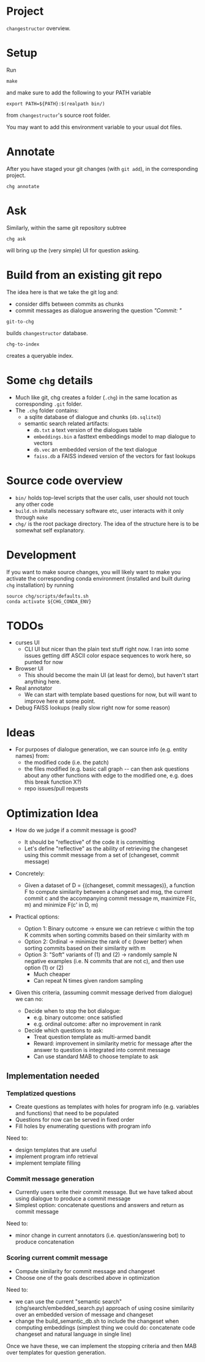 # Project
`changestructor` overview.

# Setup

Run

```
make
```

and make sure to add the following to your PATH variable

```
export PATH=${PATH}:$(realpath bin/)
```

from `changestructor`'s source root folder.

You may want to add this environment variable to your usual dot files.


# Annotate
After you have staged your git changes (with `git add`), in the
corresponding project.

```
chg annotate
```

# Ask
Similarly, within the same git repository subtree

```
chg ask
```

will bring up the (very simple) UI for question asking.


# Build from an existing git repo
The idea here is that we take the git log and:
  * consider diffs between commits as chunks
  * commit messages as dialogue answering the question *"Commit: "*


```
git-to-chg
```

builds `changestructor` database.


```
chg-to-index
```

creates a queryable index.

# Some `chg` details
* Much like git, chg creates a folder (`.chg`) in the same location as
corresponding `.git` folder.
* The `.chg` folder contains:
  * a sqlite database of dialogue and chunks (`db.sqlite3`)
  * semantic search related artifacts:
    - `db.txt` a text version of the dialogues table
    - `embeddings.bin` a fasttext embeddings model to map dialogue to vectors
    - `db.vec` an embedded version of the text dialogue
    - `faiss.db` a FAISS indexed version of the vectors for fast lookups


# Source code overview
* `bin/` holds top-level scripts that the user calls, user should not touch any other code
* `build.sh` installs necessary software etc, user interacts with it only through `make`
* `chg/` is the root package directory. The idea of the structure here is to be somewhat
self explanatory.


# Development
If you want to make source changes, you will likely want to make you activate
the corresponding conda environment (installed and built during `chg` installation)
by running

```
source chg/scripts/defaults.sh
conda activate ${CHG_CONDA_ENV}
```


# TODOs
* curses UI
  - CLI UI but nicer than the plain text stuff right now. I ran into some issues
  getting diff ASCII color espace sequences to work here, so punted for now
* Browser UI
  - This should become the main UI (at least for demo), but haven't start anything here.
* Real annotator
  - We can start with template based questions for now, but will want to improve here at some point.
* Debug FAISS lookups (really slow right now for some reason)


# Ideas
* For purposes of dialogue generation, we can source info (e.g. entity names) from:
  - the modified code (i.e. the patch)
  - the files modified (e.g. basic call graph -- can then ask questions about any
    other functions with edge to the modified one, e.g. does this break function X?)
  - repo issues/pull requests


# Optimization Idea
* How do we judge if a commit message is good?
  - It should be "reflective" of the code it is committing
  - Let's define "reflective" as the ability of retrieving the changeset using
  this commit message from a set of (changeset, commit message)

* Concretely:
  - Given a dataset of D = {(changeset, commit messages)},
  a function F to compute similarity between a changeset and msg,
  the current commit c and the accompanying commit message m,
  maximize F(c, m) and minimize F(c' in D, m)

* Practical options:
  - Option 1: Binary outcome -> ensure we can retrieve c within the top K
  commits when sorting commits based on their similarity with m
  - Option 2: Ordinal -> minimize the rank of c (lower better) when sorting
  commits based on their similarity with m
  - Option 3: "Soft" variants of (1) and (2) -> randomly sample N negative examples (i.e.
    N commits that are not c), and then use option (1) or (2)
    - Much cheaper
    - Can repeat N times given random sampling

* Given this criteria, (assuming commit message derived from dialogue) we can no:
  - Decide when to stop the bot dialogue:
    - e.g. binary outcome: once satisfied
    - e.g. ordinal outcome: after no improvement in rank
  - Decide which questions to ask:
    - Treat question template as multi-armed bandit
    - Reward: improvement in similarity metric for message after the answer
    to question is integrated into commit message
    - Can use standard MAB to choose template to ask


## Implementation needed
### Templatized questions
  * Create questions as templates with holes for program info (e.g. variables and functions) that need to be populated
  * Questions for now can be served in fixed order
  * Fill holes by enumerating questions with program info

Need to:
  - design templates that are useful
  - implement program info retrieval
  - implement template filling


### Commit message generation
  * Currently users write their commit message. But we have talked about
  using dialogue to produce a commit message
  * Simplest option: concatenate questions and answers and return as commit message

Need to:
  - minor change in current annotators (i.e. question/answering bot) to produce
  concatenation


### Scoring current commit message
  * Compute similarity for commit message and changeset
  * Choose one of the goals described above in optimization

Need to:
  - we can use the current "semantic search" (chg/search/embedded_search.py)
  approach of using cosine similarity over an embedded version of message and changeset
  - change the build_semantic_db.sh to include the changeset when computing embeddings
  (simplest thing we could do: concatenate code changeset and natural language in single line)


Once we have these, we can implement the stopping criteria and then MAB over templates
for question generation.
